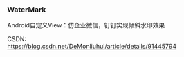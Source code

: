 ### WaterMark

 Android自定义View：仿企业微信，钉钉实现倾斜水印效果
 
 CSDN:  
 <https://blog.csdn.net/DeMonliuhui/article/details/91445794>